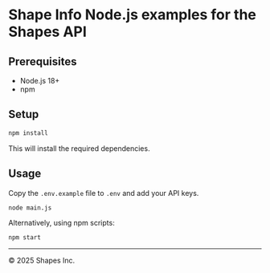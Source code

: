 # Shape Info Node.js examples for the Shapes API

## Prerequisites

- Node.js 18+
- npm

## Setup

```bash
npm install
```

This will install the required dependencies.

## Usage

Copy the `.env.example` file to `.env` and add your API keys.

```bash
node main.js
```

Alternatively, using npm scripts:

```bash
npm start
```

------------------
© 2025 Shapes Inc.